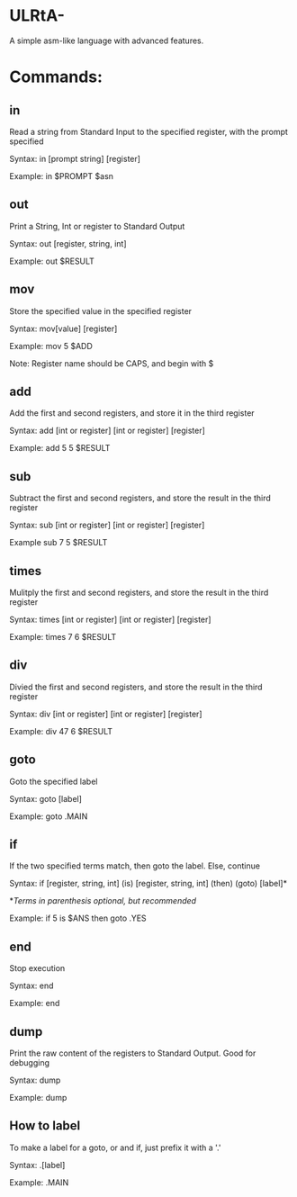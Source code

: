 # ULRtA-
A simple asm-like language with advanced features.

# Commands:

## in 
Read a string from Standard Input to the specified register, with the prompt specified

Syntax: in \[prompt string\] \[register\]

Example: in $PROMPT $asn

## out
Print a String, Int or register to Standard Output

Syntax: out \[register, string, int\]

Example: out $RESULT

## mov
Store the specified value in the specified register

Syntax: mov\[value\] \[register\]

Example: mov 5 $ADD

Note: Register name should be CAPS, and begin with $

## add

Add the first and second registers, and store it in the third register

Syntax: add \[int or register\] \[int or register\] \[register\]

Example: add 5 5 $RESULT

## sub

Subtract the first and second registers, and store the result in the third register

Syntax: sub \[int or register\] \[int or register\] \[register\]

Example sub 7 5 $RESULT

## times

Mulitply the first and second registers, and store the result in the third register

Syntax: times \[int or register\] \[int or register\] \[register\]

Example: times 7 6 $RESULT

## div

Divied the first and second registers, and store the result in the third register

Syntax: div \[int or register\] \[int or register\] \[register\]

Example: div 47 6 $RESULT

## goto

Goto the specified label

Syntax: goto \[label\]

Example: goto .MAIN

## if 

If the two specified terms match, then goto the label. Else, continue

Syntax: if \[register, string, int\] (is) \[register, string, int\] (then) (goto) \[label\]\*

\**Terms in parenthesis optional, but recommended*

Example: if 5 is $ANS then goto .YES

## end

Stop execution

Syntax: end

Example: end

## dump

Print the raw content of the registers to Standard Output. Good for debugging

Syntax: dump

Example: dump

## How to label

To make a label for a goto, or and if, just prefix it with a '.'

Syntax: .\[label\]

Example: .MAIN

